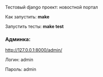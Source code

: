 Тестовый django проект: новостной портал

Как запустить: **make**

Запустить тесты: **make test**

### Админка:

http://127.0.0.1:8000/admin/

Логин: admin

Пароль: admin



